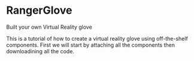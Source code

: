 # RangerGlove
Built your own Virtual Reality glove

This is a tutorial of how to create a virtual reality glove using off-the-shelf components. First we will start by attaching all the components then downloadining all the code. 

